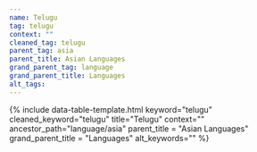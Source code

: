 ```yaml
---
name: Telugu
tag: telugu
context: ""
cleaned_tag: telugu
parent_tag: asia
parent_title: Asian Languages
grand_parent_tag: language
grand_parent_title: Languages
alt_tags: 
---
```


{% include data-table-template.html 
  keyword="telugu" 
  cleaned_keyword="telugu" 
  title="Telugu"
  context=""
  ancestor_path="language/asia" 
  parent_title = "Asian Languages"
  grand_parent_title = "Languages"
  alt_keywords=""
%}

